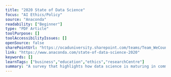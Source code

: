 ```yaml
---
title: "2020 State of Data Science"
focus: "AI Ethics/Policy"
source: "Anaconda"
readability: ["Beginner"]
type: "PDF Article"
toolPurpose: []
toolAccessibilityIssues: []
openSource: false
sharePointUrl: "https://ocaduniversity.sharepoint.com/teams/Team_WeCount/Shared%20Documents/Resources%20and%20Tools/Literature%20(curated)/2020%20State%20of%20Data%20Science.pdf"
link: "https://www.anaconda.com/state-of-data-science-2020"
keywords: []
learnTags: ["business","education","ethics","researchCentre"]
summary: "A survey that highlights how data science is maturing in commerical environments and academic institutions are preparing data science students for the workplace. "
---
```


